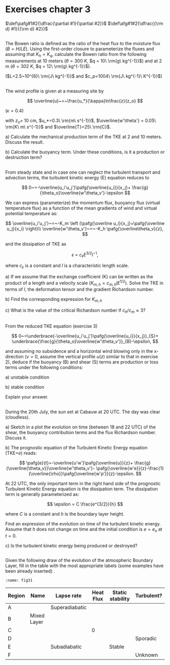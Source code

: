 # Exercises chapter 3 
$\def\pafg#1#2{\dfrac{\partial #1}{\partial #2}}$
$\def\afg#1#2{\dfrac{{\rm d} #1}{{\rm d} #2}}$

##
The Bowen ratio is defined as the ratio of the heat flux to
the moisture flux ($B=H/LE$). Using the first-order closure to
parameterize the fluxes and assuming that $K_h=K_q$, calculate
the Bowen ratio from the following measurements at 10 meters
($\theta=300\ K$, $q = 10\ \rm{g\ kg^{-1}}$) and at 2 m ($\theta=302\ K$, $q = 12\ \rm{g\ kg^{-1}}$).

($L=2.5~10^{6}\ \rm{J\ kg^{-1}}$ and $c_p=1004\ \rm{J\ kg^{-1}\ K^{-1}}$)

##
The wind profile is given at a measuring site by

$$
\overline{u}~=~\frac{u_*}{\kappa}ln\frac{z}{z_o}
$$

(${\kappa}=0.4$)

with $z_o$= 10 cm, $u_*=0.3\ \rm{m\ s^{-1}}$, $\overline{w'\theta'} = 0.05\ \rm{K\ m\ s^{-1}}$
and $\overline{T}=25\ \rm{C}$.

a) Calculate the mechanical production term of the TKE at 2 and 10 meters.
Discuss the result.

b) Calculate the buoyancy term. Under these conditions, is it a production or destruction term?

##
From steady state and in case one can neglect the turbulent transport and advection terms,
the turbulent kinetic energy (E) equation reduces to

$$
0~=-\overline{u_i'u_j'}\pafg{\overline{u_i}}{x_j}+
\frac{g}{\theta_o}\overline{w'\theta_v'}-\epsilon
$$

We can express (parameterize) the momentum flux, buoyancy flux (virtual temperature flux) as a function of
the mean gradients of wind and virtual potential temperature as:

$$
\overline{u_i'u_j'}~=~-K_m \left (\pafg{\overline u_i}{x_j}+\pafg{\overline u_j}{x_i} \right)\\
\overline{w'\theta_v'}~=~-K_h \pafg{\overline\theta_v}{z},
$$

and the dissipation of TKE as

$$
\epsilon~=~c_\epsilon E^{3/2} l^{-1},
$$

where $c_\epsilon$ is a constant and $l$ is a characteristic length scale.

a) If we assume that the exchange coefficient (K) can be written as the product
of a length and a velocity scale ($K_{m,h}=c_{m,h}lE^{1/2}$). Solve the TKE in terms
of $l$, the deformation tensor and the gradient Richardson number.

b) Find the corresponding expression for $K_{m,h}$

c) What is the value of the critical Richardson number if $c_h/c_m \approx 3$?

##
From the reduced TKE equation (exercise 3)

$$
0~=\underbrace{-\overline{u_i'u_j'}\pafg{\overline{u_i}}{x_j}}_{S}+
\underbrace{\frac{g}{\theta_o}\overline{w'\theta_v'}}_{B}-\epsilon,
$$

and assuming no subsidence and a horizontal wind blowing only in
the x-direction ($v = 0$, assume the vertical profile $u(z)$
similar to that in exercise 2), deduce if the buoyancy (B) and
shear (S) terms are production or loss terms under the following
conditions:

a) unstable condition

b) stable condition

Explain your answer.

##
During the 20th July, the sun set at Cabauw at 20 UTC. The day
was clear (cloudless). 

a) Sketch in a plot the evolution on time (between 18 and 22 UTC) of
the shear, the buoyancy contribution terms and the flux Richardson number. Discuss it.

b) The prognostic equation of the Turbulent Kinetic Energy equation (TKE=$e$) reads:

$$
\pafg{e}{t}=-\overline{u'w'}\pafg{\overline{u}}{z}+
\frac{g}{\overline{\theta_v}}\overline{w'\theta_v'}- \pafg{\overline{w'e}}{z}-\frac{1}{\overline{\rho}}\pafg{\overline{w'p'}}{z}-\epsilon.
$$

At 22 UTC, the only important term in the right hand side of the prognostic Turbulent Kinetic Energy
equation is the dissipation term.
The dissipation term is generally parameterized as:

$$
\epsilon = C \frac{e^{3/2}}{h}
$$

where $C$ is a constant and $h$ is the boundary layer height.

Find an expression of the evolution on time of the turbulent kinetic
energy. Assume that $h$ does not change on time and the initial condition is
$e=e_o$ at $t=0$.

c) Is the turbulent kinetic energy being produced or destroyed?

## 
Given the following draw of the evolution of the atmospheric
Boundary Layer, fill in the table with the most appropriate labels
(some examples have been already inserted) .

```{figure} figures/figset31.png
:name: fig31
```

| **Region** | **Name**    | **Lapse rate** | **Heat Flux** | **Static stability** | **Turbulent?** |
|------------|-------------|----------------|---------------|----------------------|----------------| 
| A          |             | Superadiabatic |               |                      |                |
| B          | Mixed Layer |                |               |                      |                |
| C          |             |                | 0             |                      |                |
| D          |             |                |               |                      | Sporadic       |
| E          |             | Subadiabatic   |               | Stable               |                |
| F          |             |                |               |                      | Unknown        |


